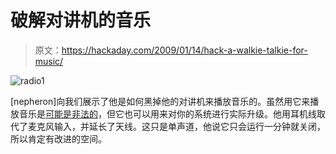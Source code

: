 # 破解对讲机的音乐

> 原文：<https://hackaday.com/2009/01/14/hack-a-walkie-talkie-for-music/>

![radio1](img/647861099c5c5e46f1d12b4cfee47ad3.png "radio1")

[nepheron]向我们展示了他是如何黑掉他的对讲机来播放音乐的。虽然用它来播放音乐是[可能是非法的](http://frwebgate.access.gpo.gov/cgi-bin/get-cfr.cgi?TITLE=47&PART=95&SECTION=29&TYPE=TEXT)，但它也可以用来对你的系统进行实际升级。他用耳机线取代了麦克风输入，并延长了天线。这只是单声道，他说它只会运行一分钟就关闭，所以肯定有改进的空间。